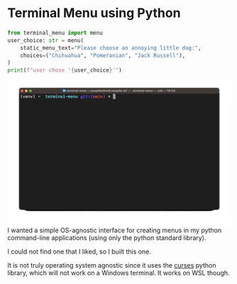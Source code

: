 # Terminal Menu using Python 

```python
from terminal_menu import menu
user_choice: str = menu(
    static_menu_text="Please choose an annoying little dog:",
    choices=("Chihuahua", "Pomeranian", "Jack Russell"),
)
print(f"user chose '{user_choice}'")
```

![](./examples/gifs/basic_menu.gif)
I wanted a simple OS-agnostic interface for creating menus in my python command-line applications (using only the python standard library). 

I could not find one that I liked, so I built this one. 

It is not truly operating system agnostic since it uses the [curses](https://docs.python.org/3/library/curses.html#module-curses) python library, which will not work on a Windows terminal. It works on WSL though.
